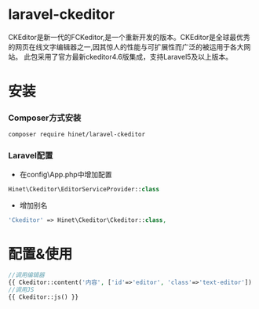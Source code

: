 # laravel-ckeditor
CKEditor是新一代的FCKeditor,是一个重新开发的版本。CKEditor是全球最优秀的网页在线文字编辑器之一,因其惊人的性能与可扩展性而广泛的被运用于各大网站。
此包采用了官方最新ckeditor4.6版集成，支持Laravel5及以上版本。
# 安装

### Composer方式安装

```shell
composer require hinet/laravel-ckeditor
```

### Laravel配置

* 在config\App.php中增加配置

```php
Hinet\Ckeditor\EditorServiceProvider::class
```

* 增加别名
```php
'Ckeditor' => Hinet\Ckeditor\Ckeditor::class,
```

# 配置&使用

```php
//调用编辑器
{{ Ckeditor::content('内容', ['id'=>'editor', 'class'=>'text-editor']) }}
//调用JS
{{ Ckeditor::js() }}
```

